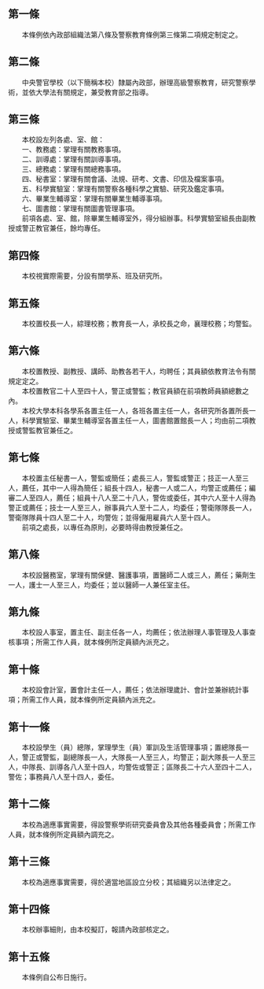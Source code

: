 第一條 
-------
　　本條例依內政部組織法第八條及警察教育條例第三條第二項規定制定之。  


第二條 
-------
　　中央警官學校（以下簡稱本校）隸屬內政部，辦理高級警察教育，研究警察學術，並依大學法有關規定，兼受教育部之指導。  


第三條 
-------
　　本校設左列各處、室、館：  
　　一、教務處：掌理有關教務事項。  
　　二、訓導處：掌理有關訓導事項。  
　　三、總務處：掌理有關總務事項。  
　　四、秘書室：掌理有關會議、法規、研考、文書、印信及檔案事項。  
　　五、科學實驗室：掌理有關警察各種科學之實驗、研究及鑑定事項。  
　　六、畢業生輔導室：掌理有關畢業生輔導事項。  
　　七、圖書館：掌理有關圖書管理事項。  
　　前項各處、室、館，除畢業生輔導室外，得分組辦事。科學實驗室組長由副教授或警正教官兼任，餘均專任。  


第四條 
-------
　　本校視實際需要，分設有關學系、班及研究所。  


第五條 
-------
　　本校置校長一人，綜理校務；教育長一人，承校長之命，襄理校務；均警監。  


第六條 
-------
　　本校置教授、副教授、講師、助教各若干人，均聘任；其員額依教育法令有關規定定之。  
　　本校置教官二十人至四十人，警正或警監；教官員額在前項教師員額總數之內。  
　　本校大學本科各學系各置主任一人，各班各置主任一人，各研究所各置所長一人，科學實驗室、畢業生輔導室各置主任一人，圖書館置館長一人；均由前二項教授或警監教官兼任之。  


第七條 
-------
　　本校置主任秘書一人，警監或簡任；處長三人，警監或警正；技正一人至三人，薦任，其中一人得為簡任；組長十四人，秘書一人或二人，均警正或薦任；編審二人至四人，薦任；組員十八人至二十八人，警佐或委任，其中六人至十人得為警正或薦任；技士一人至三人，辦事員六人至十二人，均委任；警衛隊隊長一人，警衛隊隊員十四人至二十人，均警佐；並得僱用雇員六人至十四人。  
　　前項之處長，以專任為原則，必要時得由教授兼任之。  


第八條 
-------
　　本校設醫務室，掌理有關保健、醫護事項，置醫師二人或三人，薦任；藥劑生一人，護士一人至三人，均委任；並以醫師一人兼任室主任。  


第九條 
-------
　　本校設人事室，置主任、副主任各一人，均薦任；依法辦理人事管理及人事查核事項；所需工作人員，就本條例所定員額內派充之。  


第十條 
-------
　　本校設會計室，置會計主任一人，薦任；依法辦理歲計、會計並兼辦統計事項；所需工作人員，就本條例所定員額內派充之。  


第十一條 
---------
　　本校設學生（員）總隊，掌理學生（員）軍訓及生活管理事項；置總隊長一人，警正或警監，副總隊長一人，大隊長一人至三人，均警正；副大隊長一人至三人，中隊長、訓導各八人至十四人，均警佐或警正；區隊長二十六人至四十二人，警佐；事務員八人至十四人，委任。  


第十二條 
---------
　　本校為適應事實需要，得設警察學術研究委員會及其他各種委員會；所需工作人員，就本條例所定員額內調充之。  


第十三條 
---------
　　本校為適應事實需要，得於適當地區設立分校；其組織另以法律定之。  


第十四條 
---------
　　本校辦事細則，由本校擬訂，報請內政部核定之。  


第十五條 
---------
　　本條例自公布日施行。